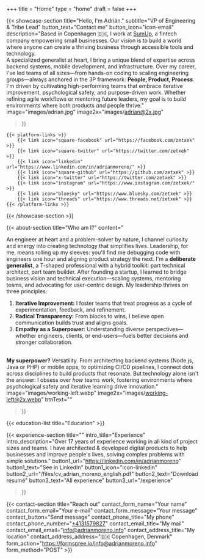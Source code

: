 +++
title =  "Home"
type = "home"
draft = false
+++


{{< showcase-section
    title="Hello, I'm Adrián."
    subtitle="VP of Engineering & Tribe Lead"
    button_text="Contact me"
    button_icon="icon-email"
    description="Based in Copenhagen 🇩🇰, I work at <a target='_blank' href='https://www.sumup.com/'>SumUp</a>, a fintech company empowering small businesses. Our vision is to build a world where anyone can create a thriving business through accessible tools and technology. <br/>A specialized generalist at heart, I bring a unique blend of expertise across backend systems, mobile development, and infrastructure. Over my career, I've led teams of all sizes—from hands-on coding to scaling engineering groups—always anchored in the 3P framework: <strong>People, Product, Process</strong>.<br/>I'm driven by cultivating high-performing teams that embrace iterative improvement, psychological safety, and purpose-driven work. Whether refining agile workflows or mentoring future leaders, my goal is to build environments where both products <em>and</em> people thrive."
    image="images/adrian.jpg"
    image2x="images/adrian@2x.jpg"
 >}}

    {{< platform-links >}}
        {{< link icon="square-facebook" url="https://facebook.com/zetxek" >}}
        {{< link icon="square-twitter" url="https://twitter.com/zetxek" >}}
        {{< link icon="linkedin" url="https://www.linkedin.com/in/adrianmoreno/" >}}
        {{< link icon="square-github" url="https://github.com/zetxek" >}}
        {{< link icon="x-twitter" url="https://twitter.com/zetxek" >}}
        {{< link icon="instagram" url="https://www.instagram.com/zetxek/" >}}
        {{< link icon="bluesky" url="https://www.bluesky.com/zetxek" >}}
        {{< link icon="threads" url="https://www.threads.net/zetxek" >}}
    {{< /platform-links >}}
{{< /showcase-section >}}


{{< about-section
    title="Who am I?"
    content="<p class='lead'>An engineer at heart and a problem-solver by nature, I channel curiosity and energy into creating technology that simplifies lives. Leadership, for me, means rolling up my sleeves: you'll find me debugging code with engineers one hour and aligning product strategy the next. I'm a <strong>deliberate generalist</strong>, a T-shaped professional with a hybrid toolkit: part technical architect, part team builder. After founding a startup, I learned to bridge business vision and technical execution—scaling systems, mentoring teams, and advocating for user-centric design. My leadership thrives on three principles: <ol><li><strong>Iterative Improvement:</strong> I foster teams that treat progress as a cycle of experimentation, feedback, and refinement.</li><li><strong>Radical Transparency:</strong> From blocks to wins, I believe open communication builds trust and aligns goals.</li><li><strong>Empathy as a Superpower:</strong> Understanding diverse perspectives—whether engineers, clients, or end-users—fuels better decisions and stronger collaboration.</li></ol><br/><strong>My superpower?</strong> Versatility. From architecting backend systems (Node.js, Java or PHP) or mobile apps, to optimizing CI/CD pipelines, I connect dots across disciplines to build products that resonate. But technology alone isn't the answer: I obsess over <em>how</em> teams work, fostering environments where psychological safety and iterative learning drive innovation."
    image="images/working-left.webp"
    image2x="images/working-left@2x.webp"
    btnText=""

 >}}

{{< education-list
    title="Education" >}}

{{< experience-section
    title=""
    intro_title="Experience"
    intro_description="Over 17 years of experience working in all kind of project sizes and teams. I have architected & developed digital products to help businesses and improve people's lives, solving complex problems with simple solutions." 
    button1_url="https://linkedin.com/in/adrianmoreno"
    button1_text="See in LinkedIn"
    button1_icon="icon-linkedin"
    button2_url="/files/cv_adrian_moreno_english.pdf"
    button2_text="Download résumé"
    button3_text="All experience"
    button3_url="/experience"
>}}

{{< contact-section
    title="Reach out" 
    contact_form_name="Your name"
    contact_form_email="Your e-mail"
    contact_form_message="Your message"
    contact_button="Send message"
    contact_phone_title="My phone"
    contact_phone_number="<a href='tel:+4531579827'>+4131579827</a>"
    contact_email_title="My mail"
    contact_email_email="info@adrianmoreno.info"
    contact_address_title="My location"
    contact_address_address="🇩🇰 Copenhagen, Denmark"
    form_action="https://formspree.io/info@adrianmoreno.info"
    form_method="POST" >}}
